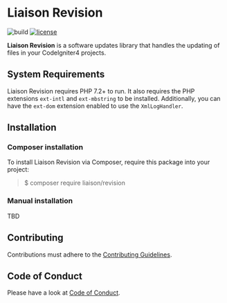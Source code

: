 # Liaison Revision

![build](https://github.com/paulbalandan/liaison-revision/workflows/build/badge.svg?branch=develop)
[![license](https://img.shields.io/github/license/paulbalandan/liaison-revision)](LICENSE)

**Liaison Revision** is a software updates library that handles the updating of files in
your CodeIgniter4 projects.

## System Requirements

Liaison Revision requires PHP 7.2+ to run. It also requires the PHP extensions `ext-intl` and `ext-mbstring`
to be installed. Additionally, you can have the `ext-dom` extension enabled to use the `XmlLogHandler`.

## Installation

### Composer installation

To install Liaison Revision via Composer, require this package into your project:

> $ composer require liaison/revision

### Manual installation

TBD

## Contributing

Contributions must adhere to the [Contributing Guidelines](.github/CONTRIBUTING.md).

## Code of Conduct

Please have a look at [Code of Conduct](.github/CODE_OF_CONDUCT.md).
